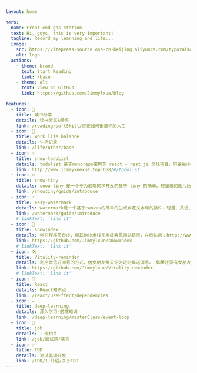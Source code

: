 ```yaml
---
layout: home

hero:
  name: Front end gas station
  text: Hi, guys, this is very important!
  tagline: Record my learning and life...
  image:
    src: https://vitepress-source.oss-cn-beijing.aliyuncs.com/typoraimage-20220326203849385.png
    alt: logo
  actions:
    - theme: brand
      text: Start Reading
      link: /base
    - theme: alt
      text: View on GitHub
      link: https://github.com/Jimmylxue/blog

features:
  - icon: 📝
    title: 读书分享
    details: 读书分享&感悟
    link: /reading/softSkill/你要如何衡量你的人生
  - icon: 🌱
    title: work life balance
    details: 生活记录
    link: /life/other/base
  - icon: ✨
    title: snow-todoList
    details: todolist 基于monorepo架构下 react + nest.js 全栈项目，麻雀虽小五脏俱全
    link: http://www.jimmyxuexue.top:668/#/todolist
  - icon: 🔥
    title: snow-tiny
    details: snow-tiny 是一个专为前端同学开发的基于 tiny 的简单、轻量级的图片压缩工具。只需三步，就可实现图片自动化压缩，极大提高效率和压缩体验！
    link: /snowtiny/guide/introduce
  - icon: ⚡️
    title: easy-watermark
    details: watermark是一个基于canvas的简单的生成自定义水印的插件，轻量、灵活、配置简单是它的特点。可以非常快速创建水印、马赛克功能。
    link: /watermark/guide/introduce
    # linkText: 'link it'
  - icon: 🖖
    title: snowIndex
    details: 学习程序员鱼皮，用其他技术栈开发极客风网站首页，在线访问：http://www.jimmyxuexue.top:668/
    link: https://github.com/Jimmylxue/snowIndex
    # linkText: 'link it'
  - icon: 🛠️
    title: Vitality-reminder
    details: 利用微信订阅号的方式，给女朋友每天定时定时推送消息。 如果还没有女朋友的这个可以祝你一臂之力
    link: https://github.com/Jimmylxue/Vitality-reminder
    # linkText: 'link it'
  - icon: 🔖
    title: React
    details: React知识点
    link: /react/useEffect/dependencies
  - icon: ✏️
    title: deep-learning
    details: 深入学习-前端知识
    link: /deep-learning/masterClass/event-loop
  - icon: 🚀
    title: job
    details: 工作相关
    link: /job/面试题/实习
  - icon: ✅
    title: TDD
    details: 测试驱动开发
    link: /TDD/1-介绍/关于TDD
---
```


<script setup>
import Member from '../components/Member.vue'
</script>

<Member />

<style>
  
  /* 宽度大于 640 采用的样式 */
@media (min-width: 640px) {
  .VPFeatures>.container>.items>.item{
    width: calc(100% / 4);
  }
}

/* 宽度大于 960 采用的样式 */

@media (min-width: 960px) {
  .VPFeatures>.container>.items>.item{
    width: calc(100% / 4);
  }
}
</style>
